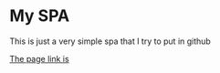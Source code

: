 # My SPA

This is just a very simple spa that I try to put in github

[The page link is](https://it-tsai.github.io/my-spa/)
